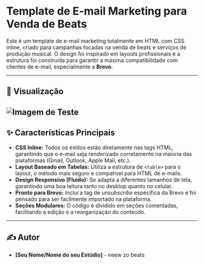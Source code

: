 # Template de E-mail Marketing para Venda de Beats

Este é um template de e-mail marketing totalmente em HTML com CSS inline, criado para campanhas focadas na venda de beats e serviços de produção musical. O design foi inspirado em layouts profissionais e a estrutura foi construída para garantir a máxima compatibilidade com clientes de e-mail, especialmente a **Brevo**.

---

## 🎨 Visualização

![Imagem de Teste](https://media.giphy.com/media/l0HlNaQ6gWfllm7aU/giphy.gif)
---

## ✨ Características Principais

- **CSS Inline:** Todos os estilos estão diretamente nas tags HTML, garantindo que o e-mail seja renderizado corretamente na maioria das plataformas (Gmail, Outlook, Apple Mail, etc.).
- **Layout Baseado em Tabelas:** Utiliza a estrutura de `<table>` para o layout, o método mais seguro e compatível para HTML de e-mails.
- **Design Responsivo (Fluido):** Se adapta a diferentes tamanhos de tela, garantindo uma boa leitura tanto no desktop quanto no celular.
- **Pronto para Brevo:** Inclui a tag de *unsubscribe* específica da Brevo e foi pensado para ser facilmente importado na plataforma.
- **Seções Modulares:** O código é dividido em seções comentadas, facilitando a edição e a reorganização do conteúdo.

---


## ✍️ Autor

- **[Seu Nome/Nome do seu Estúdio]** - neew zo beats
